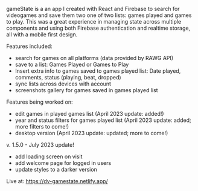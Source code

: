 gameState is a an app I created with React and Firebase to search for videogames and save them two one of two lists: games played and games to play. This was a great experience in managing state across multiple components and using both Firebase authentication and realtime storage, all with a mobile first design. 

Features included: 
- search for games on all platforms (data provided by RAWG API)
- save to a list: Games Played or Games to Play
- Insert extra info to games saved to games played list: Date played, comments, status (playing, beat, dropped)
- sync lists across devices with account
- screenshots gallery for games saved in games played list

Features being worked on: 
- edit games in played games list (April 2023 update: added!)
- year and status filters for games played list (April 2023 update: added; more filters to come!)
- desktop version (April 2023 update: updated; more to come!)

v. 1.5.0 - July 2023 update!
- add loading screen on visit
- add welcome page for logged in users
- update styles to a darker version

Live at: https://dv-gamestate.netlify.app/ 
